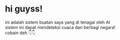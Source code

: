 <h1>hi guyss!</h1>
ini adalah sistem buatan saya yang di tenagai oleh AI <br>
sistem ini dapat mendeteksi cuaca dari berbagi negara! <br>
cobain deh 👇👇
